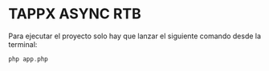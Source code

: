 # TAPPX ASYNC RTB

Para ejecutar el proyecto solo hay que lanzar el siguiente comando desde la terminal:

```php
php app.php
```